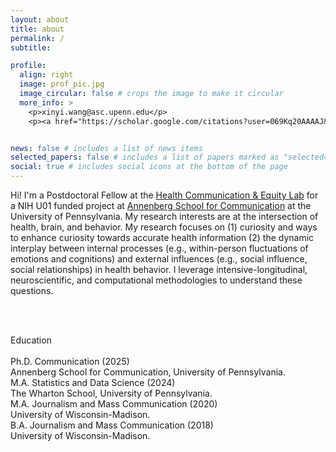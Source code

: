 ```yaml
---
layout: about
title: about
permalink: /
subtitle: 

profile:
  align: right
  image: prof_pic.jpg
  image_circular: false # crops the image to make it circular
  more_info: >
    <p>xinyi.wang@asc.upenn.edu</p>
    <p><a href="https://scholar.google.com/citations?user=069Kq20AAAAJ&hl=en" target="_blank">Google Scholar</a></p>


news: false # includes a list of news items
selected_papers: false # includes a list of papers marked as "selected={true}"
social: true # includes social icons at the bottom of the page
---
```


Hi! I'm a Postdoctoral Fellow at the [Health Communication & Equity Lab](https://www.asc.upenn.edu/research/centers/health-communication-and-equity-lab) for a NIH U01 funded project at [Annenberg School for Communication](https://www.asc.upenn.edu/people/graduate-student/xinyi-wang/) at the University of Pennsylvania. My research interests are at the intersection of health, brain, and behavior. My research focuses on (1) curiosity and ways to enhance curiosity towards accurate health information (2) the dynamic interplay between internal processes (e.g., within-person fluctuations of emotions and cognitions) and external influences (e.g., social influence, social relationships) in health behavior. I leverage intensive-longitudinal, neuroscientific, and computational methodologies to understand these questions.

<br>
<br>

<div class="outfit-font">
  <p class="special-paragraph">
    Education<br><br>
    <span class="bold">Ph.D. Communication (2025)</span><br>    
    Annenberg School for Communication, University of Pennsylvania.<br>
    <span class="bold">M.A. Statistics and Data Science (2024)</span><br>  
    The Wharton School, University of Pennsylvania.<br>
    <span class="bold">M.A. Journalism and Mass Communication (2020)</span><br>    
    University of Wisconsin-Madison.<br>
    <span class="bold">B.A. Journalism and Mass Communication (2018)</span><br> 
    University of Wisconsin-Madison.<br>
  </p>
</div>
